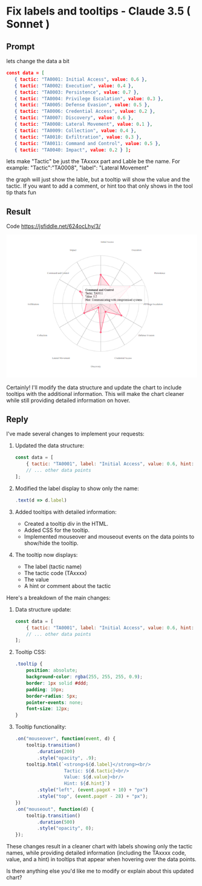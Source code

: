 # Fix labels and tooltips - Claude 3.5 ( Sonnet )

## Prompt

lets change the data a bit

```json
const data = [ 
   { tactic: "TA0001: Initial Access", value: 0.6 }, 
   { tactic: "TA0002: Execution", value: 0.4 }, 
   { tactic: "TA0003: Persistence", value: 0.7 }, 
   { tactic: "TA0004: Privilege Escalation", value: 0.3 }, 
   { tactic: "TA0005: Defense Evasion", value: 0.5 }, 
   { tactic: "TA0006: Credential Access", value: 0.2 }, 
   { tactic: "TA0007: Discovery", value: 0.6 }, 
   { tactic: "TA0008: Lateral Movement", value: 0.1 }, 
   { tactic: "TA0009: Collection", value: 0.4 }, 
   { tactic: "TA0010: Exfiltration", value: 0.3 }, 
   { tactic: "TA0011: Command and Control", value: 0.5 }, 
   { tactic: "TA0040: Impact", value: 0.2 } ];
```

lets make "Tactic" be just the TAxxxx part and Lable be the name.  For example:  "Tactic":"TA0008", "label": "Lateral Movement"

the graph will just show the lable, but a tooltip will show the value and the tactic.  If you want to add a comment, or hint too that only shows in the tool tip thats fun

## Result

Code <https://jsfiddle.net/624ocLhy/3/>

![Result](radar03.PNG)

Certainly! I'll modify the data structure and update the chart to include tooltips with the additional information. This will make the chart cleaner while still providing detailed information on hover.

## Reply

I've made several changes to implement your requests:

1. Updated the data structure:

   ```javascript
   const data = [
       { tactic: "TA0001", label: "Initial Access", value: 0.6, hint: "The point of entry for an attack" },
       // ... other data points
   ];
   ```

2. Modified the label display to show only the name:

   ```javascript
   .text(d => d.label)
   ```

3. Added tooltips with detailed information:
   - Created a tooltip div in the HTML.
   - Added CSS for the tooltip.
   - Implemented mouseover and mouseout events on the data points to show/hide the tooltip.

4. The tooltip now displays:
   - The label (tactic name)
   - The tactic code (TAxxxx)
   - The value
   - A hint or comment about the tactic

Here's a breakdown of the main changes:

1. Data structure update:

   ```javascript
   const data = [
       { tactic: "TA0001", label: "Initial Access", value: 0.6, hint: "The point of entry for an attack" },
       // ... other data points
   ];
   ```

2. Tooltip CSS:

   ```css
   .tooltip {
       position: absolute;
       background-color: rgba(255, 255, 255, 0.9);
       border: 1px solid #ddd;
       padding: 10px;
       border-radius: 5px;
       pointer-events: none;
       font-size: 12px;
   }
   ```

3. Tooltip functionality:

   ```javascript
   .on("mouseover", function(event, d) {
       tooltip.transition()
           .duration(200)
           .style("opacity", .9);
       tooltip.html(`<strong>${d.label}</strong><br/>
                     Tactic: ${d.tactic}<br/>
                     Value: ${d.value}<br/>
                     Hint: ${d.hint}`)
           .style("left", (event.pageX + 10) + "px")
           .style("top", (event.pageY - 28) + "px");
   })
   .on("mouseout", function(d) {
       tooltip.transition()
           .duration(500)
           .style("opacity", 0);
   });
   ```

These changes result in a cleaner chart with labels showing only the tactic names, while providing detailed information (including the TAxxxx code, value, and a hint) in tooltips that appear when hovering over the data points.

Is there anything else you'd like me to modify or explain about this updated chart?
